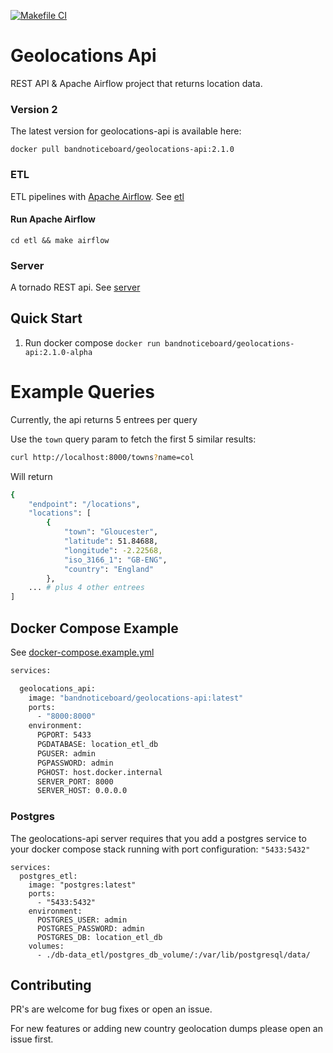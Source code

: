 [![Makefile CI](https://github.com/joegasewicz/geolocations-api/actions/workflows/makefile.yml/badge.svg)](https://github.com/joegasewicz/geolocations-api/actions/workflows/makefile.yml)
# Geolocations Api
REST API & Apache Airflow project that returns location data.

### Version 2
The latest version for geolocations-api is available here:
```
docker pull bandnoticeboard/geolocations-api:2.1.0
```
### ETL
ETL pipelines with [Apache Airflow](https://airflow.apache.org/). See [etl](etl)

#### Run Apache Airflow
`cd etl && make airflow`

### Server
A tornado REST api. See [server](server)

## Quick Start
1. Run docker compose `docker run bandnoticeboard/geolocations-api:2.1.0-alpha`

# Example Queries
Currently, the api returns 5 entrees per query

Use the `town` query param to fetch the first 5 similar results:
```bash
curl http://localhost:8000/towns?name=col
```
Will return 
```bash
{
    "endpoint": "/locations",
    "locations": [
        {
            "town": "Gloucester",
            "latitude": 51.84688,
            "longitude": -2.22568,
            "iso_3166_1": "GB-ENG",
            "country": "England"
        },
    ... # plus 4 other entrees
]
```

## Docker Compose Example
See [docker-compose.example.yml](https://github.com/joegasewicz/geolocations-api/docker-compose.example.yml)
```bash
services:

  geolocations_api:
    image: "bandnoticeboard/geolocations-api:latest"
    ports:
      - "8000:8000"
    environment:
      PGPORT: 5433
      PGDATABASE: location_etl_db
      PGUSER: admin
      PGPASSWORD: admin
      PGHOST: host.docker.internal
      SERVER_PORT: 8000
      SERVER_HOST: 0.0.0.0
```

### Postgres
The geolocations-api server requires that you add a postgres service to your docker compose stack
running with port configuration: `"5433:5432"`
```
services:
  postgres_etl:
    image: "postgres:latest"
    ports:
      - "5433:5432"
    environment:
      POSTGRES_USER: admin
      POSTGRES_PASSWORD: admin
      POSTGRES_DB: location_etl_db
    volumes:
      - ./db-data_etl/postgres_db_volume/:/var/lib/postgresql/data/
```


## Contributing
PR's are welcome for bug fixes or open an issue.

For new features or adding new country geolocation dumps please open an issue first.